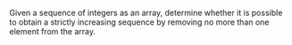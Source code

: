 Given a sequence of integers as an array, determine whether it is possible to obtain a strictly increasing sequence by removing no more than one element from the array.
